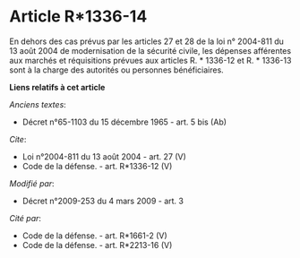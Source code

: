 # Article R*1336-14

En dehors des cas prévus par les articles 27 et 28 de la loi n° 2004-811 du 13 août 2004 de modernisation de la sécurité
civile, les dépenses afférentes aux marchés et réquisitions prévues aux articles R. * 1336-12 et R. * 1336-13 sont à la
charge des autorités ou personnes bénéficiaires.

**Liens relatifs à cet article**

_Anciens textes_:

  - Décret n°65-1103 du 15 décembre 1965 - art. 5 bis (Ab)

_Cite_:

  - Loi n°2004-811 du 13 août 2004 - art. 27 (V)
  - Code de la défense. - art. R*1336-12 (V)

_Modifié par_:

  - Décret n°2009-253 du 4 mars 2009 - art. 3

_Cité par_:

  - Code de la défense. - art. R*1661-2 (V)
  - Code de la défense. - art. R*2213-16 (V)
